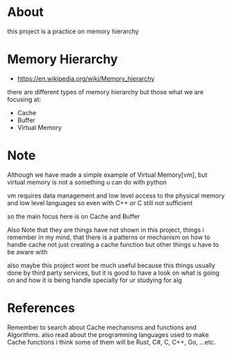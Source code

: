 # About 
this project is a practice on memory hierarchy

# Memory Hierarchy
- https://en.wikipedia.org/wiki/Memory_hierarchy

there are different types of memory hierarchy but those what we are focusing at:

- Cache
- Buffer
- Virtual Memory

# Note
Although we have made a simple example of Virtual Memory[vm], but virtual memory is not a something u can do with python

vm requires data management and low level access to the physical memory and low level languages
so even with C++ or C still not sufficient

so the main focus here is on Cache and Buffer

Also Note that they are things have not shown in this project, things i remember in my mind, that there is a patterns or mechanism on how to handle cache not just creating a cache function but other things u have to be aware with

also maybe this project wont be much useful because this things usually done by third party services, but it is good to have a look on what is going on and how it is being handle specially for ur studying for alg

# References
Remember to search about Cache mechanisms and functions and Algorithms.
also read about the programming languages used to make Cache functions
i think some of them will be Rust, C#, C, C++, Go, ...etc.
